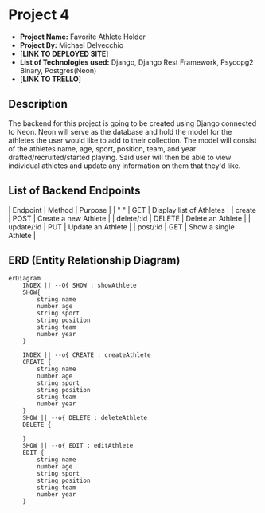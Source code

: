# Project 4

- **Project Name:** Favorite Athlete Holder
- **Project By:** Michael Delvecchio
- [**LINK TO DEPLOYED SITE**]
- **List of Technologies used:** Django, Django Rest Framework, Psycopg2 Binary, Postgres(Neon)
- [**LINK TO TRELLO**]

## Description

The backend for this project is going to be created using Django connected to Neon. Neon will serve as the database and hold the model for the athletes the user would like to add to their collection. The model will consist of the athletes name, age, sport, position, team, and year drafted/recruited/started playing. Said user will then be able to view individual athletes and update any information on them that they'd like.

## List of Backend Endpoints

| Endpoint   | Method | Purpose                  |
| " "        | GET    | Display list of Athletes |
| create     | POST   | Create a new Athlete     |
| delete/:id | DELETE | Delete an Athlete        |
| update/:id | PUT    | Update an Athlete        |
| post/:id   | GET    | Show a single Athlete    |

## ERD (Entity Relationship Diagram)

```mermaid
erDiagram
    INDEX || --O{ SHOW : showAthlete
    SHOW{
        string name
        number age
        string sport
        string position
        string team
        number year
    }

    INDEX || --o{ CREATE : createAthlete
    CREATE {
        string name
        number age
        string sport
        string position
        string team
        number year
    }
    SHOW || --o{ DELETE : deleteAthlete
    DELETE {

    }
    SHOW || --o{ EDIT : editAthlete
    EDIT {
        string name
        number age
        string sport
        string position
        string team
        number year
    }
